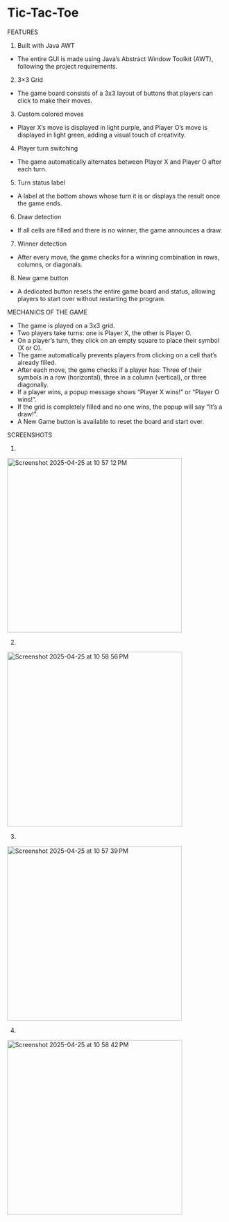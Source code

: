 # Tic-Tac-Toe

FEATURES
1. Built with Java AWT
- The entire GUI is made using Java’s Abstract Window Toolkit (AWT), following the project requirements.
2. 3×3 Grid
- The game board consists of a 3x3 layout of buttons that players can click to make their moves.
3. Custom colored moves
- Player X’s move is displayed in light purple, and Player O’s move is displayed in light green, adding a visual touch of creativity.
4. Player turn switching 
- The game automatically alternates between Player X and Player O after each turn.
5. Turn status label
- A label at the bottom shows whose turn it is or displays the result once the game ends.
6. Draw detection
- If all cells are filled and there is no winner, the game announces a draw.
7. Winner detection
- After every move, the game checks for a winning combination in rows, columns, or diagonals.
8. New game button
- A dedicated button resets the entire game board and status, allowing players to start over without restarting the program.


MECHANICS OF THE GAME
- The game is played on a 3x3 grid.
- Two players take turns: one is Player X, the other is Player O.
- On a player’s turn, they click on an empty square to place their symbol (X or O).
- The game automatically prevents players from clicking on a cell that’s already filled.
- After each move, the game checks if a player has: Three of their symbols in a row (horizontal), three in a column (vertical), or three diagonally.
- If a player wins, a popup message shows “Player X wins!” or “Player O wins!”.
- If the grid is completely filled and no one wins, the popup will say “It’s a draw!”.
- A New Game button is available to reset the board and start over.


SCREENSHOTS

1.
<img width="402" alt="Screenshot 2025-04-25 at 10 57 12 PM" src="https://github.com/user-attachments/assets/9d1f8580-e3b3-4500-829b-e6ad96982e77" />

2. 
<img width="403" alt="Screenshot 2025-04-25 at 10 58 56 PM" src="https://github.com/user-attachments/assets/70c14482-ecc6-4b6f-85ed-657815905f52" />

3.
<img width="402" alt="Screenshot 2025-04-25 at 10 57 39 PM" src="https://github.com/user-attachments/assets/51c4032d-085f-4c82-a86b-d3fe34b310bf" />

4.
<img width="403" alt="Screenshot 2025-04-25 at 10 58 42 PM" src="https://github.com/user-attachments/assets/4568ab5e-ad98-47b6-8a4d-6cc161fa8a4f" />
